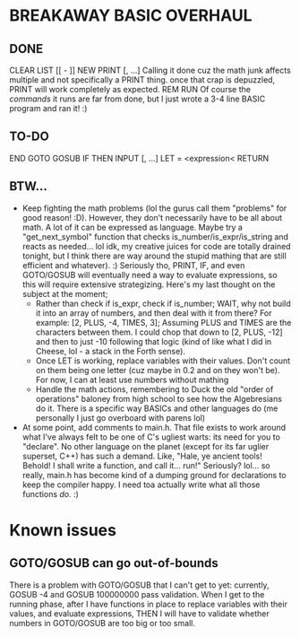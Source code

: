 # BREAKAWAY BASIC OVERHAUL

## DONE

CLEAR
LIST [<number>[ - <number>]]
NEW
PRINT <expression>[, <expression>...]
	Calling it done cuz the math junk affects multiple and not specifically a PRINT thing.  once that crap is depuzzled, PRINT will work completely as expected.
REM <comment>
RUN
	Of course the *commands* it runs are far from done, but I just wrote a 3-4 line BASIC program and ran it! :)

## TO-DO

END
GOTO <expression>
GOSUB <expression>
IF <conditions> THEN <number or statement>
INPUT <variable>[, <variable>...]
LET <variable> = <expression<
RETURN

## BTW...

* Keep fighting the math problems (lol the gurus call them "problems" for good reason! :D).  However, they don't necessarily have to be all about math.  A lot of it can be expressed as language.  Maybe try a "get_next_symbol" function that checks is_number/is_expr/is_string and reacts as needed... lol idk, my creative juices for code are totally drained tonight, but I think there are way around the stupid mathing that are still efficient and whatever). :)  Seriously tho, PRINT, IF, and even GOTO/GOSUB will eventually need a way to evaluate expressions, so this will require extensive strategizing.  Here's my last thought on the subject at the moment;
	- Rather than check if is_expr, check if is_number; WAIT, why not build it into an array of numbers, and then deal with it from there?  For example:
		[2, PLUS, -4, TIMES, 3];
		Assuming PLUS and TIMES are the characters between them.  I could chop that down to [2, PLUS, -12] and then to just -10 following that logic (kind of like what I did in Cheese, lol - a stack in the Forth sense).
	- Once LET is working, replace variables with their values.  Don't count on them being one letter (cuz maybe in 0.2 and on they won't be).  For now, I can at least use numbers without mathing
	- Handle the math actions, remembering to Duck the old "order of operations" baloney from high school to see how the Algebresians do it.  There is a specific way BASICs and other languages do (me personally I just go overboard with parens lol)
* At some point, add comments to main.h.  That file exists to work around what I've always felt to be one of C's ugliest warts: its need for you to "declare".  No other language on the planet (except for its far uglier superset, C++) has such a demand.  Like, "Hale, ye ancient tools!  Behold!  I shall write a function, and call it... run!"  Seriously?  lol... so really, main.h has become kind of a dumping ground for declarations to keep the compiler happy.  I need toa actually write what all those functions _do_. :)

# Known issues

## GOTO/GOSUB can go out-of-bounds

There is a problem with GOTO/GOSUB that I can't get to yet: currently, GOSUB -4 and GOSUB 100000000 pass validation.  When I get to the running phase, after I have functions in place to replace variables with their values, and evaluate expressions, THEN I will have to validate whether numbers in GOTO/GOSUB are too big or too small.
